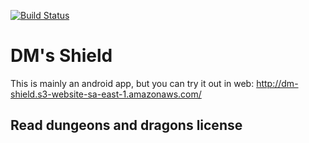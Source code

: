 [![Build Status](https://travis-ci.org/disparter/dm-shield.svg?branch=master)](https://travis-ci.org/disparter/dm-shield)

# DM's Shield

This is mainly an android app, but you can try it out in web: http://dm-shield.s3-website-sa-east-1.amazonaws.com/

## Read dungeons and dragons license
